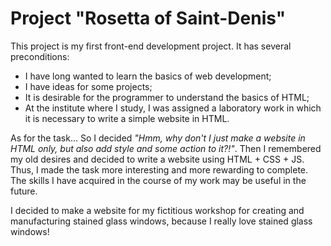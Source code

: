 # Project "Rosetta of Saint-Denis" #

This project is my first front-end development project. It has several preconditions:

* I have long wanted to learn the basics of web development;
* I have ideas for some projects;
* It is desirable for the programmer to understand the basics of HTML;
* At the institute where I study, I was assigned a laboratory work in which it is necessary to write a simple website in HTML.

As for the task... So I decided _"Hmm, why don't I just make a website in HTML only, but also add style and some action to it?!"_. Then I remembered my old desires and decided to write a website using HTML + CSS + JS. Thus, I made the task more interesting and more rewarding to complete. The skills I have acquired in the course of my work may be useful in the future.

I decided to make a website for my fictitious workshop for creating and manufacturing stained glass windows, because I really love stained glass windows!
